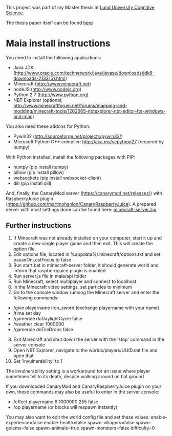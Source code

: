 This project was part of my Master thesis at [Lund University Cognitive Science](https://lucs.lu.se).

The thesis paper itself can be found [here](https://goo.gl/1xD7Y0)

# Maia install instructions

You need to install the following applications:
- Java JDK (http://www.oracle.com/technetwork/java/javase/downloads/jdk8-downloads-2133151.html)
- Minecraft (http://www.minecraft.net)
- nodeJS (http://www.nodejs.org)
- Python 2.7 (http://www.python.org)
- NBT Explorer (optional; http://www.minecraftforum.net/forums/mapping-and-modding/minecraft-tools/1262665-nbtexplorer-nbt-editor-for-windows-and-mac)

You also need these addons for Python:
- Pywin32 (http://sourceforge.net/projects/pywin32/)
- Microsoft Python C++ compiler: http://aka.ms/vcpython27 (required by numpy)

With Python installed, install the following packages with PIP:
- numpy (pip install numpy)
- pillow (pip install pillow)
- websockets (pip install websocket-client)
- dill (pip install dill)

And, finally, the CanaryMod server (https://canarymod.net/releases/) with RaspberryJuice plugin (https://github.com/martinohanlon/CanaryRaspberryJuice). A prepared server with most settings done can be found here: [minecraft-server.zip](https://www.dropbox.com/s/vc7exeuitc5kzbs/minecraft.zip?dl=0 "minecraft server")

## Further instructions

1. If Minecraft was not already installed on your computer, start it up and create a new single player game and then exit. This will create the option file.
2. Edit options file, located in %appdata%/.minecraft/options.txt and set pauseOnLostFocus to false
3. Run start.bat in minecraft-server folder, it should generate world and inform that raspberryjuice plugin is enabled
4. Run server.js file in maia/api folder
5. Run Minecraft, select multiplayer and connect to localhost
6. In the Minecraft video settings, set particles to minimum
7. Go to the console window running the Minecraft server and enter the following commands:
- /give playername iron_sword (exchange playername with your name)
- /time set day
- /gamerule doDaylightCycle false
- /weather clear 1000000
- /gamerule doTileDrops false
8. Exit Minecraft and shut down the server with the 'stop' command in the server console
9. Open NBT Explorer, navigate to the worlds/players/UUID.dat file and open that
10. Set 'invulnerability' to 1

The invulnerability setting is a workaround for an issue where player sometimes fell to its death, despite walking around on flat ground

If you downloaded CanaryMod and CanaryRaspberryJuice plugin on your own, these commands may also be useful to enter in the server console:
- /effect playername 8 1000000 255 false
- /op playername (or blocks will respawn instantly)

You may also want to edit the world config file and set these values:
enable-experience=false
enable-health=false
spawn-villagers=false
spawn-golems=false
spawn-animals=true
spawn-monsters=false
difficulty=0
